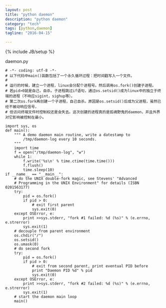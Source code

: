 ```yaml
---
layout: post
title: "python daemon"
description: "python daemon"
category: "tech"
tags: [python,daemon]
tagline: "2016-04-15"

---
```

{% include JB/setup %}

daemon.py

    # -*- coding: utf-8 -*-
    # 以下代码中main()函数包括了一个永久循环过程：把时间戳写入一个文件。
    #
    # 运行的时候，建立一个进程，linux会分配个进程号。然后调用os.fork()创建子进程。
    # 若pid>0就是自己，自杀。子进程跳过if语句，通过os.setsid()成为linux中的独立于终端的进程（不响应sigint，sighup等）。
    # 第二次os.fork再创建一个子进程，自己自杀。原因是os.setsid()后成为父进程，虽然已经不被动响应信号，
    # 但访问终端文件时控制权还是会失去。这次创建的进程真的是孤魂野鬼的daemon，并且外界对它影响被控制在最小。

    import sys, os
    def main():
        """ A demo daemon main routine, write a datestamp to
            /tmp/daemon-log every 10 seconds.
        """
        import time
        f = open("/tmp/daemon-log", "w")
        while 1:
            f.write('%s\n' % time.ctime(time.time()))
            f.flush()
            time.sleep(10)
    if __name__ == "__main__":
        # do the UNIX double-fork magic, see Stevens' "Advanced
        # Programming in the UNIX Environment" for details (ISBN 0201563177)
        try:
            pid = os.fork()
            if pid > 0:
                # exit first parent
                sys.exit(0)
        except OSError, e:
            print >>sys.stderr, "fork #1 failed: %d (%s)" % (e.errno, e.strerror)
            sys.exit(1)
        # decouple from parent environment
        os.chdir("/")
        os.setsid()
        os.umask(0)
        # do second fork
        try:
            pid = os.fork()
            if pid > 0:
                # exit from second parent, print eventual PID before
                print "Daemon PID %d" % pid
                sys.exit(0)
        except OSError, e:
            print >>sys.stderr, "fork #2 failed: %d (%s)" % (e.errno, e.strerror)
            sys.exit(1)
        # start the daemon main loop
        main()
      
